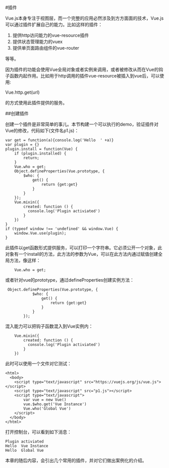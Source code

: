 #插件

Vue.js本身专注于视图层，而一个完整的应用必然涉及到方方面面的技术，Vue.js可以通过插件扩展自己的能力。比如这样的插件：

1. 提供http访问能力的vue-resource插件
2. 提供状态管理能力的vuex
3. 提供单页面路由组件的vue-router

等等。

因为插件的功能会使用Vue全局对象或者实例来调用，或者被修改从而在Vue的钩子函数内起作用。比如用于http调用的插件vue-resource被插入到vue后，可以使用:

   Vue.http.get(url)

的方式使用此插件提供的服务。

##创建插件

创建一个插件是非常简单的事儿。本节构建一个可以执行的demo，验证插件对Vue的修改，代码如下(文件名p1.js)：


    var get = function(a){console.log('Hello  ' +a)}
    var plugin = {}
    plugin.install = function(Vue) {
        if (plugin.installed) {
            return;
        }
        Vue.who = get;
        Object.defineProperties(Vue.prototype, {
            $who: {
                get() {
                    return {get:get}
                }
            }
        });
        Vue.mixin({
            created: function () {
              console.log('Plugin activiated')
            }        
        })    
    }
    if (typeof window !== 'undefined' && window.Vue) {
        window.Vue.use(plugin);
    }
    
此插件以get函数形式提供服务，可以打印一个字符串。它必须公开一个对象，此对象有一个install的方法，此方法的参数为Vue，可以在此方法内通过赋值创建全局方法，像这样：

        Vue.who = get;
或者针对vue的prototype，通过defineProperties创建实例方法：

     Object.defineProperties(Vue.prototype, {
                $who: {
                    get() {
                        return {get:get}
                    }
                }
            });
混入能力可以把钩子函数混入到Vue实例内：

        Vue.mixin({
            created: function () {
              console.log('Plugin activiated')
            }        
        })
此时可以使用一个文件对它测试：
    
    <html>
      <body>
        <script type="text/javascript" src="https://vuejs.org/js/vue.js"></script>
        <script type="text/javascript" src="p1.js"></script>
        <script type="text/javascript">
        	var vue = new Vue()
        	vue.$who.get('Vue Instance')
        	Vue.who('Global Vue')
        </script>
      </body>
    </html>
    
打开控制台，可以看到如下消息：

    Plugin activiated
    Hello  Vue Instance
    Hello  Global Vue
    
本章的随后内容，会引出几个常用的插件，并对它们做出案例化的介绍。
